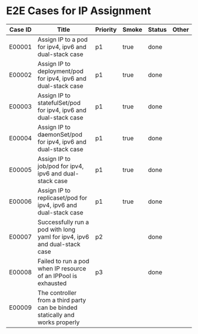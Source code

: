 # E2E Cases for IP Assignment

| Case ID  | Title                                                                                      | Priority | Smoke | Status |    Other    |
|---------|----------------------------------------------------------------------------------------------|----------|-------|--------|-------------|
| E00001  | Assign IP to a pod for ipv4, ipv6 and dual-stack case                                        | p1       | true  | done   |             |
| E00002  | Assign IP to deployment/pod for ipv4, ipv6 and dual-stack case                               | p1       | true  | done   |             |
| E00003  | Assign IP to statefulSet/pod for ipv4, ipv6 and dual-stack case                              | p1       | true  | done   |             |
| E00004  | Assign IP to daemonSet/pod for ipv4, ipv6 and dual-stack case                                | p1       | true  | done   |             |
| E00005  | Assign IP to job/pod for ipv4, ipv6 and dual-stack case                                      | p1       | true  | done   |             |
| E00006  | Assign IP to replicaset/pod for ipv4, ipv6 and dual-stack case                               | p1       | true  | done   |             |
| E00007  | Successfully run a pod with long yaml for ipv4, ipv6 and dual-stack case           | p2       |       | done   |             |
| E00008  | Failed to run a pod when IP resource of an IPPool is exhausted                              | p3       |       | done   |             |
| E00009 | The controller from a third party can be binded statically and works properly |  | |  | |
